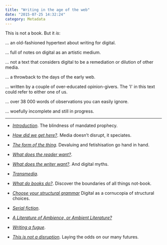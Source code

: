 ```yaml
---
title: "Writing in the age of the web"
date: "2015-07-25 14:32:24"
category: Metadata
---
```


This is not a book. But it *is*:

… an old-fashioned hypertext about writing for digital.

… full of notes on digital as an artistic medium.

… not a text that considers digital to be a remediation or dilution of other media.

… a throwback to the days of the early web.

… written by a couple of over-educated opinion-givers. The 'I' in this text could refer to either one of us.

… over 38 000 words of observations you can easily ignore.

… woefully incomplete and still in progress.

***

- *[Introduction](/Introduction.html)*. The blindness of mandated prophecy.

- *[How did we get here?](/Media_does_not_disrupt.html)*. Media doesn’t disrupt, it speciates.

- *[The form of the thing](/The_Form_of_the_Thing.html)*. Devaluing and fetishisation go hand in hand.

- *[What does the reader want?](/What_does_the_reader_want.html)*.

- *[What does the writer want?](/What_does_the_writer_want.html)*. And digital myths.

- *[Transmedia](/Transmedia.html)*.

- *[What do books do?](/What_do_books_do.html)*. Discover the boundaries of all things not-book.

- *[Choose your structural grammar](/Choose_your_structural_grammar.html)* Digital as a cornucopia of structural choices.

- *[Serial fiction](/Serial_fiction.html)*.

- *[A Literature of Ambience, or Ambient Literature?](/Ambience.html)*

- *[Writing a fugue](/Writing_a_fugue.html)*.

- *[This is not a disruption](/This_is_not_a_disruption.html)*. Laying the odds on our many futures.
